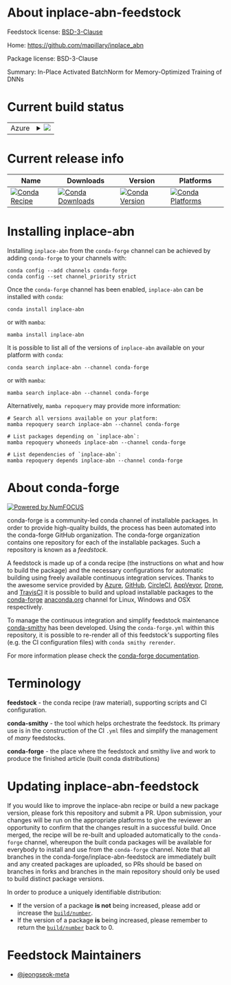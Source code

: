 About inplace-abn-feedstock
===========================

Feedstock license: [BSD-3-Clause](https://github.com/conda-forge/inplace-abn-feedstock/blob/main/LICENSE.txt)

Home: https://github.com/mapillary/inplace_abn

Package license: BSD-3-Clause

Summary: In-Place Activated BatchNorm for Memory-Optimized Training of DNNs

Current build status
====================


<table>
    
  <tr>
    <td>Azure</td>
    <td>
      <details>
        <summary>
          <a href="https://dev.azure.com/conda-forge/feedstock-builds/_build/latest?definitionId=23594&branchName=main">
            <img src="https://dev.azure.com/conda-forge/feedstock-builds/_apis/build/status/inplace-abn-feedstock?branchName=main">
          </a>
        </summary>
        <table>
          <thead><tr><th>Variant</th><th>Status</th></tr></thead>
          <tbody><tr>
              <td>linux_64_c_stdlib_version2.17cuda_compilerNonecuda_compiler_versionNonecxx_compiler_version13python3.10.____cpython</td>
              <td>
                <a href="https://dev.azure.com/conda-forge/feedstock-builds/_build/latest?definitionId=23594&branchName=main">
                  <img src="https://dev.azure.com/conda-forge/feedstock-builds/_apis/build/status/inplace-abn-feedstock?branchName=main&jobName=linux&configuration=linux%20linux_64_c_stdlib_version2.17cuda_compilerNonecuda_compiler_versionNonecxx_compiler_version13python3.10.____cpython" alt="variant">
                </a>
              </td>
            </tr><tr>
              <td>linux_64_c_stdlib_version2.17cuda_compilerNonecuda_compiler_versionNonecxx_compiler_version13python3.11.____cpython</td>
              <td>
                <a href="https://dev.azure.com/conda-forge/feedstock-builds/_build/latest?definitionId=23594&branchName=main">
                  <img src="https://dev.azure.com/conda-forge/feedstock-builds/_apis/build/status/inplace-abn-feedstock?branchName=main&jobName=linux&configuration=linux%20linux_64_c_stdlib_version2.17cuda_compilerNonecuda_compiler_versionNonecxx_compiler_version13python3.11.____cpython" alt="variant">
                </a>
              </td>
            </tr><tr>
              <td>linux_64_c_stdlib_version2.17cuda_compilerNonecuda_compiler_versionNonecxx_compiler_version13python3.12.____cpython</td>
              <td>
                <a href="https://dev.azure.com/conda-forge/feedstock-builds/_build/latest?definitionId=23594&branchName=main">
                  <img src="https://dev.azure.com/conda-forge/feedstock-builds/_apis/build/status/inplace-abn-feedstock?branchName=main&jobName=linux&configuration=linux%20linux_64_c_stdlib_version2.17cuda_compilerNonecuda_compiler_versionNonecxx_compiler_version13python3.12.____cpython" alt="variant">
                </a>
              </td>
            </tr><tr>
              <td>linux_64_c_stdlib_version2.17cuda_compilerNonecuda_compiler_versionNonecxx_compiler_version13python3.13.____cp313</td>
              <td>
                <a href="https://dev.azure.com/conda-forge/feedstock-builds/_build/latest?definitionId=23594&branchName=main">
                  <img src="https://dev.azure.com/conda-forge/feedstock-builds/_apis/build/status/inplace-abn-feedstock?branchName=main&jobName=linux&configuration=linux%20linux_64_c_stdlib_version2.17cuda_compilerNonecuda_compiler_versionNonecxx_compiler_version13python3.13.____cp313" alt="variant">
                </a>
              </td>
            </tr><tr>
              <td>linux_64_c_stdlib_version2.17cuda_compilerNonecuda_compiler_versionNonecxx_compiler_version13python3.9.____cpython</td>
              <td>
                <a href="https://dev.azure.com/conda-forge/feedstock-builds/_build/latest?definitionId=23594&branchName=main">
                  <img src="https://dev.azure.com/conda-forge/feedstock-builds/_apis/build/status/inplace-abn-feedstock?branchName=main&jobName=linux&configuration=linux%20linux_64_c_stdlib_version2.17cuda_compilerNonecuda_compiler_versionNonecxx_compiler_version13python3.9.____cpython" alt="variant">
                </a>
              </td>
            </tr><tr>
              <td>linux_64_c_stdlib_version2.17cuda_compilercuda-nvcccuda_compiler_version12.0cxx_compiler_version12python3.10.____cpython</td>
              <td>
                <a href="https://dev.azure.com/conda-forge/feedstock-builds/_build/latest?definitionId=23594&branchName=main">
                  <img src="https://dev.azure.com/conda-forge/feedstock-builds/_apis/build/status/inplace-abn-feedstock?branchName=main&jobName=linux&configuration=linux%20linux_64_c_stdlib_version2.17cuda_compilercuda-nvcccuda_compiler_version12.0cxx_compiler_version12python3.10.____cpython" alt="variant">
                </a>
              </td>
            </tr><tr>
              <td>linux_64_c_stdlib_version2.17cuda_compilercuda-nvcccuda_compiler_version12.0cxx_compiler_version12python3.11.____cpython</td>
              <td>
                <a href="https://dev.azure.com/conda-forge/feedstock-builds/_build/latest?definitionId=23594&branchName=main">
                  <img src="https://dev.azure.com/conda-forge/feedstock-builds/_apis/build/status/inplace-abn-feedstock?branchName=main&jobName=linux&configuration=linux%20linux_64_c_stdlib_version2.17cuda_compilercuda-nvcccuda_compiler_version12.0cxx_compiler_version12python3.11.____cpython" alt="variant">
                </a>
              </td>
            </tr><tr>
              <td>linux_64_c_stdlib_version2.17cuda_compilercuda-nvcccuda_compiler_version12.0cxx_compiler_version12python3.12.____cpython</td>
              <td>
                <a href="https://dev.azure.com/conda-forge/feedstock-builds/_build/latest?definitionId=23594&branchName=main">
                  <img src="https://dev.azure.com/conda-forge/feedstock-builds/_apis/build/status/inplace-abn-feedstock?branchName=main&jobName=linux&configuration=linux%20linux_64_c_stdlib_version2.17cuda_compilercuda-nvcccuda_compiler_version12.0cxx_compiler_version12python3.12.____cpython" alt="variant">
                </a>
              </td>
            </tr><tr>
              <td>linux_64_c_stdlib_version2.17cuda_compilercuda-nvcccuda_compiler_version12.0cxx_compiler_version12python3.13.____cp313</td>
              <td>
                <a href="https://dev.azure.com/conda-forge/feedstock-builds/_build/latest?definitionId=23594&branchName=main">
                  <img src="https://dev.azure.com/conda-forge/feedstock-builds/_apis/build/status/inplace-abn-feedstock?branchName=main&jobName=linux&configuration=linux%20linux_64_c_stdlib_version2.17cuda_compilercuda-nvcccuda_compiler_version12.0cxx_compiler_version12python3.13.____cp313" alt="variant">
                </a>
              </td>
            </tr><tr>
              <td>linux_64_c_stdlib_version2.17cuda_compilercuda-nvcccuda_compiler_version12.0cxx_compiler_version12python3.9.____cpython</td>
              <td>
                <a href="https://dev.azure.com/conda-forge/feedstock-builds/_build/latest?definitionId=23594&branchName=main">
                  <img src="https://dev.azure.com/conda-forge/feedstock-builds/_apis/build/status/inplace-abn-feedstock?branchName=main&jobName=linux&configuration=linux%20linux_64_c_stdlib_version2.17cuda_compilercuda-nvcccuda_compiler_version12.0cxx_compiler_version12python3.9.____cpython" alt="variant">
                </a>
              </td>
            </tr><tr>
              <td>linux_64_c_stdlib_version2.28cuda_compilercuda-nvcccuda_compiler_version12.6cxx_compiler_version12python3.10.____cpython</td>
              <td>
                <a href="https://dev.azure.com/conda-forge/feedstock-builds/_build/latest?definitionId=23594&branchName=main">
                  <img src="https://dev.azure.com/conda-forge/feedstock-builds/_apis/build/status/inplace-abn-feedstock?branchName=main&jobName=linux&configuration=linux%20linux_64_c_stdlib_version2.28cuda_compilercuda-nvcccuda_compiler_version12.6cxx_compiler_version12python3.10.____cpython" alt="variant">
                </a>
              </td>
            </tr><tr>
              <td>linux_64_c_stdlib_version2.28cuda_compilercuda-nvcccuda_compiler_version12.6cxx_compiler_version12python3.11.____cpython</td>
              <td>
                <a href="https://dev.azure.com/conda-forge/feedstock-builds/_build/latest?definitionId=23594&branchName=main">
                  <img src="https://dev.azure.com/conda-forge/feedstock-builds/_apis/build/status/inplace-abn-feedstock?branchName=main&jobName=linux&configuration=linux%20linux_64_c_stdlib_version2.28cuda_compilercuda-nvcccuda_compiler_version12.6cxx_compiler_version12python3.11.____cpython" alt="variant">
                </a>
              </td>
            </tr><tr>
              <td>linux_64_c_stdlib_version2.28cuda_compilercuda-nvcccuda_compiler_version12.6cxx_compiler_version12python3.12.____cpython</td>
              <td>
                <a href="https://dev.azure.com/conda-forge/feedstock-builds/_build/latest?definitionId=23594&branchName=main">
                  <img src="https://dev.azure.com/conda-forge/feedstock-builds/_apis/build/status/inplace-abn-feedstock?branchName=main&jobName=linux&configuration=linux%20linux_64_c_stdlib_version2.28cuda_compilercuda-nvcccuda_compiler_version12.6cxx_compiler_version12python3.12.____cpython" alt="variant">
                </a>
              </td>
            </tr><tr>
              <td>linux_64_c_stdlib_version2.28cuda_compilercuda-nvcccuda_compiler_version12.6cxx_compiler_version12python3.13.____cp313</td>
              <td>
                <a href="https://dev.azure.com/conda-forge/feedstock-builds/_build/latest?definitionId=23594&branchName=main">
                  <img src="https://dev.azure.com/conda-forge/feedstock-builds/_apis/build/status/inplace-abn-feedstock?branchName=main&jobName=linux&configuration=linux%20linux_64_c_stdlib_version2.28cuda_compilercuda-nvcccuda_compiler_version12.6cxx_compiler_version12python3.13.____cp313" alt="variant">
                </a>
              </td>
            </tr><tr>
              <td>linux_64_c_stdlib_version2.28cuda_compilercuda-nvcccuda_compiler_version12.6cxx_compiler_version12python3.9.____cpython</td>
              <td>
                <a href="https://dev.azure.com/conda-forge/feedstock-builds/_build/latest?definitionId=23594&branchName=main">
                  <img src="https://dev.azure.com/conda-forge/feedstock-builds/_apis/build/status/inplace-abn-feedstock?branchName=main&jobName=linux&configuration=linux%20linux_64_c_stdlib_version2.28cuda_compilercuda-nvcccuda_compiler_version12.6cxx_compiler_version12python3.9.____cpython" alt="variant">
                </a>
              </td>
            </tr><tr>
              <td>osx_64_python3.10.____cpython</td>
              <td>
                <a href="https://dev.azure.com/conda-forge/feedstock-builds/_build/latest?definitionId=23594&branchName=main">
                  <img src="https://dev.azure.com/conda-forge/feedstock-builds/_apis/build/status/inplace-abn-feedstock?branchName=main&jobName=osx&configuration=osx%20osx_64_python3.10.____cpython" alt="variant">
                </a>
              </td>
            </tr><tr>
              <td>osx_64_python3.11.____cpython</td>
              <td>
                <a href="https://dev.azure.com/conda-forge/feedstock-builds/_build/latest?definitionId=23594&branchName=main">
                  <img src="https://dev.azure.com/conda-forge/feedstock-builds/_apis/build/status/inplace-abn-feedstock?branchName=main&jobName=osx&configuration=osx%20osx_64_python3.11.____cpython" alt="variant">
                </a>
              </td>
            </tr><tr>
              <td>osx_64_python3.12.____cpython</td>
              <td>
                <a href="https://dev.azure.com/conda-forge/feedstock-builds/_build/latest?definitionId=23594&branchName=main">
                  <img src="https://dev.azure.com/conda-forge/feedstock-builds/_apis/build/status/inplace-abn-feedstock?branchName=main&jobName=osx&configuration=osx%20osx_64_python3.12.____cpython" alt="variant">
                </a>
              </td>
            </tr><tr>
              <td>osx_64_python3.13.____cp313</td>
              <td>
                <a href="https://dev.azure.com/conda-forge/feedstock-builds/_build/latest?definitionId=23594&branchName=main">
                  <img src="https://dev.azure.com/conda-forge/feedstock-builds/_apis/build/status/inplace-abn-feedstock?branchName=main&jobName=osx&configuration=osx%20osx_64_python3.13.____cp313" alt="variant">
                </a>
              </td>
            </tr><tr>
              <td>osx_64_python3.9.____cpython</td>
              <td>
                <a href="https://dev.azure.com/conda-forge/feedstock-builds/_build/latest?definitionId=23594&branchName=main">
                  <img src="https://dev.azure.com/conda-forge/feedstock-builds/_apis/build/status/inplace-abn-feedstock?branchName=main&jobName=osx&configuration=osx%20osx_64_python3.9.____cpython" alt="variant">
                </a>
              </td>
            </tr>
          </tbody>
        </table>
      </details>
    </td>
  </tr>
</table>

Current release info
====================

| Name | Downloads | Version | Platforms |
| --- | --- | --- | --- |
| [![Conda Recipe](https://img.shields.io/badge/recipe-inplace--abn-green.svg)](https://anaconda.org/conda-forge/inplace-abn) | [![Conda Downloads](https://img.shields.io/conda/dn/conda-forge/inplace-abn.svg)](https://anaconda.org/conda-forge/inplace-abn) | [![Conda Version](https://img.shields.io/conda/vn/conda-forge/inplace-abn.svg)](https://anaconda.org/conda-forge/inplace-abn) | [![Conda Platforms](https://img.shields.io/conda/pn/conda-forge/inplace-abn.svg)](https://anaconda.org/conda-forge/inplace-abn) |

Installing inplace-abn
======================

Installing `inplace-abn` from the `conda-forge` channel can be achieved by adding `conda-forge` to your channels with:

```
conda config --add channels conda-forge
conda config --set channel_priority strict
```

Once the `conda-forge` channel has been enabled, `inplace-abn` can be installed with `conda`:

```
conda install inplace-abn
```

or with `mamba`:

```
mamba install inplace-abn
```

It is possible to list all of the versions of `inplace-abn` available on your platform with `conda`:

```
conda search inplace-abn --channel conda-forge
```

or with `mamba`:

```
mamba search inplace-abn --channel conda-forge
```

Alternatively, `mamba repoquery` may provide more information:

```
# Search all versions available on your platform:
mamba repoquery search inplace-abn --channel conda-forge

# List packages depending on `inplace-abn`:
mamba repoquery whoneeds inplace-abn --channel conda-forge

# List dependencies of `inplace-abn`:
mamba repoquery depends inplace-abn --channel conda-forge
```


About conda-forge
=================

[![Powered by
NumFOCUS](https://img.shields.io/badge/powered%20by-NumFOCUS-orange.svg?style=flat&colorA=E1523D&colorB=007D8A)](https://numfocus.org)

conda-forge is a community-led conda channel of installable packages.
In order to provide high-quality builds, the process has been automated into the
conda-forge GitHub organization. The conda-forge organization contains one repository
for each of the installable packages. Such a repository is known as a *feedstock*.

A feedstock is made up of a conda recipe (the instructions on what and how to build
the package) and the necessary configurations for automatic building using freely
available continuous integration services. Thanks to the awesome service provided by
[Azure](https://azure.microsoft.com/en-us/services/devops/), [GitHub](https://github.com/),
[CircleCI](https://circleci.com/), [AppVeyor](https://www.appveyor.com/),
[Drone](https://cloud.drone.io/welcome), and [TravisCI](https://travis-ci.com/)
it is possible to build and upload installable packages to the
[conda-forge](https://anaconda.org/conda-forge) [anaconda.org](https://anaconda.org/)
channel for Linux, Windows and OSX respectively.

To manage the continuous integration and simplify feedstock maintenance
[conda-smithy](https://github.com/conda-forge/conda-smithy) has been developed.
Using the ``conda-forge.yml`` within this repository, it is possible to re-render all of
this feedstock's supporting files (e.g. the CI configuration files) with ``conda smithy rerender``.

For more information please check the [conda-forge documentation](https://conda-forge.org/docs/).

Terminology
===========

**feedstock** - the conda recipe (raw material), supporting scripts and CI configuration.

**conda-smithy** - the tool which helps orchestrate the feedstock.
                   Its primary use is in the construction of the CI ``.yml`` files
                   and simplify the management of *many* feedstocks.

**conda-forge** - the place where the feedstock and smithy live and work to
                  produce the finished article (built conda distributions)


Updating inplace-abn-feedstock
==============================

If you would like to improve the inplace-abn recipe or build a new
package version, please fork this repository and submit a PR. Upon submission,
your changes will be run on the appropriate platforms to give the reviewer an
opportunity to confirm that the changes result in a successful build. Once
merged, the recipe will be re-built and uploaded automatically to the
`conda-forge` channel, whereupon the built conda packages will be available for
everybody to install and use from the `conda-forge` channel.
Note that all branches in the conda-forge/inplace-abn-feedstock are
immediately built and any created packages are uploaded, so PRs should be based
on branches in forks and branches in the main repository should only be used to
build distinct package versions.

In order to produce a uniquely identifiable distribution:
 * If the version of a package **is not** being increased, please add or increase
   the [``build/number``](https://docs.conda.io/projects/conda-build/en/latest/resources/define-metadata.html#build-number-and-string).
 * If the version of a package **is** being increased, please remember to return
   the [``build/number``](https://docs.conda.io/projects/conda-build/en/latest/resources/define-metadata.html#build-number-and-string)
   back to 0.

Feedstock Maintainers
=====================

* [@jeongseok-meta](https://github.com/jeongseok-meta/)


<!-- dummy commit to enable rerendering -->

